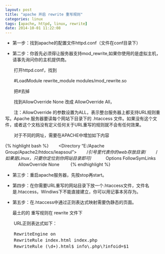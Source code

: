 ```yaml
---
layout: post
title: "apache 开启 rewrite 重写规则"
categories: linux
tags: [apache, httpd, linux, rewrite]
date: 2014-10-01 11:22:08
---
```


* 第一步：找到apache的配置文件httpd.conf（文件在conf目录下）

* 第二步：你首先必须得让服务器支持mod_rewrite,如果你使用的是虚拟主机，请事先询问你的主机提供商。

　　打开httpd.conf，找到

　　#LoadModule rewrite_module modules/mod_rewrite.so

　　把#去掉

　　找到AllowOverride None 改成 AllowOverride All，

　　注：AllowOverride 的参数设置为ALL，表示整台服务器上都支持URL规则重写。Apache 服务器要读每个网站下目录下的 .htaccess 文件。如果没有这个文件，或者这个文档没有定义任何关于URL重写的规则就不会有任何效果。

　　对于不同的网址，需要在APACHE中增加如下内容

{% highlight bash %}
　　<Directory “E:/Apache Group/Apache2/htdocs/leapsoul”>
　　/*引号里代表你的web存放目录*/
　　/*如果是Linux，只要你定位到你网站目录即可*/
　　　Options FollowSymLinks
　　　AllowOverride None
　　</Directory>
{% endhighlight %}
* 第三步：重启apache服务器，先按stop再start。

* 第四步：在你需要URL重写的网站目录下放一个.htaccess文件，文件名是.htaccess，Windiws下不能直接建立，你可以用记事本另存为。

* 第五步：在.htaccess中通过正则表达式映射需要伪静态的页面。
   
    最土的的 重写规则在 rewrite 文件下

　　URL正则表达式如下：
<pre>
　　RewriteEngine on
　　RewriteRule index.html index.php
　　RewriteRule (\d+).html$ info\.php\?infoid=$1
</pre>
